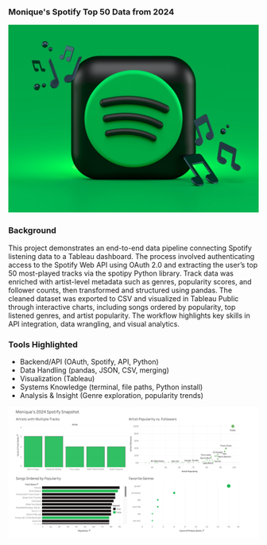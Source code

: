 ### Monique's Spotify Top 50 Data from 2024

![Product Data Analyst](https://github.com/principalscientist/spotify-top50/blob/cdbbcd1dca39384fa1a31e3a341d070295129b96/spotifylogo)


### Background
This project demonstrates an end-to-end data pipeline connecting Spotify listening data to a Tableau dashboard. The process involved authenticating access to the Spotify Web API using OAuth 2.0 and extracting the user’s top 50 most-played tracks via the spotipy Python library. Track data was enriched with artist-level metadata such as genres, popularity scores, and follower counts, then transformed and structured using pandas. The cleaned dataset was exported to CSV and visualized in Tableau Public through interactive charts, including songs ordered by popularity, top listened genres, and artist popularity. The workflow highlights key skills in API integration, data wrangling, and visual analytics.

### Tools Highlighted
* Backend/API (OAuth, Spotify, API, Python)
* Data Handling (pandas, JSON, CSV, merging)
* Visualization (Tableau)
* Systems Knowledge (terminal, file paths, Python install)
* Analysis & Insight (Genre exploration, popularity trends)

![Product Data Analyst](https://github.com/principalscientist/spotify-top50/blob/0b74fb48cdda8eeadad8e3c76976a5c57a99b9dc/Image.png)
